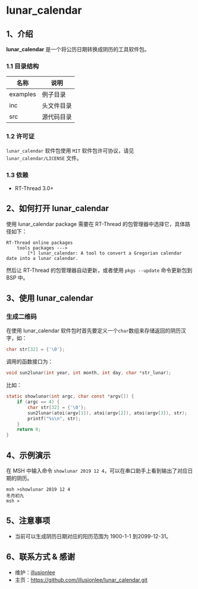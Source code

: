 # lunar_calendar

## 1、介绍

**lunar_calendar** 是一个将公历日期转换成阴历的工具软件包。

### 1.1 目录结构

| 名称 | 说明 |
| ---- | ---- |
| examples | 例子目录 |
| inc  | 头文件目录 |
| src  | 源代码目录 |

### 1.2 许可证

`lunar_calendar` 软件包使用 `MIT` 软件包许可协议，请见 `lunar_calendar/LICENSE` 文件。

### 1.3 依赖

- RT-Thread 3.0+

## 2、如何打开 lunar_calendar

使用 lunar_calendar package 需要在 RT-Thread 的包管理器中选择它，具体路径如下：

```shell
RT-Thread online packages
    tools packages --->
        [*] lunar_calendar: A tool to convert a Gregorian calendar date into a lunar calendar.
```

然后让 RT-Thread 的包管理器自动更新，或者使用 `pkgs --update` 命令更新包到 BSP 中。

## 3、使用 lunar_calendar

### 生成二维码

在使用 lunar_calendar 软件包时首先要定义一个`char`数组来存储返回的阴历汉字，如：

```c
char str[32] = {'\0'};
```

调用的函数接口为：

```c
void sun2lunar(int year, int month, int day, char *str_lunar);
```

比如：

```c
static showlunar(int argc, char const *argv[]) {
    if (argc == 4) {
        char str[32] = {'\0'};
        sun2lunar(atoi(argv[1]), atoi(argv[2]), atoi(argv[3]), str);
        printf("%s\n", str);
    }
    return 0;
}
```

## 4、示例演示

在 MSH 中输入命令 `showlunar 2019 12 4`，可以在串口助手上看到输出了对应日期的阴历。

```
msh >showlunar 2019 12 4
冬月初九
msh >
```

## 5、注意事项

- 当前可以生成阴历日期对应的阳历范围为 1900-1-1 到2099-12-31。

## 6、联系方式 & 感谢

* 维护：[illusionlee](https://github.com/illusionlee)
* 主页：https://github.com/illusionlee/lunar_calendar.git
